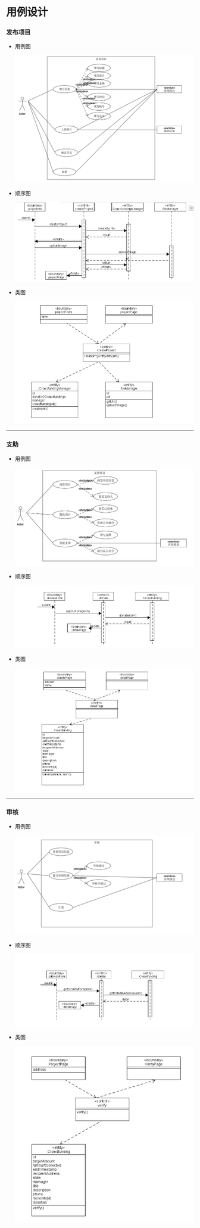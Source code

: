 # 用例设计

### 发布项目

- 用例图

  ![](https://github.com/Vilinz/CrowdfundingDAppDocs/raw/master/imgs/4-2-1.jpg)

- 顺序图

  ![](https://github.com/Vilinz/CrowdfundingDAppDocs/raw/master/imgs/5-6-2.jpg)

- 类图

  ![](https://github.com/Vilinz/CrowdfundingDAppDocs/raw/master/imgs/5-6-3.jpg)

------

### 支助

- 用例图

  ![](https://github.com/Vilinz/CrowdfundingDAppDocs/raw/master/imgs/4-2-2.jpg)

- 顺序图

  ![](https://github.com/Vilinz/CrowdfundingDAppDocs/raw/master/imgs/5-6-5.jpg)

- 类图

  ![](https://github.com/Vilinz/CrowdfundingDAppDocs/raw/master/imgs/5-6-6.jpg)

------

### 审核

- 用例图

  ![](https://github.com/Vilinz/CrowdfundingDAppDocs/raw/master/imgs/4-2-3.jpg)

- 顺序图

  ![](https://github.com/Vilinz/CrowdfundingDAppDocs/raw/master/imgs/5-6-8.jpg)

- 类图

  ![](https://github.com/Vilinz/CrowdfundingDAppDocs/raw/master/imgs/5-6-9.jpg)

